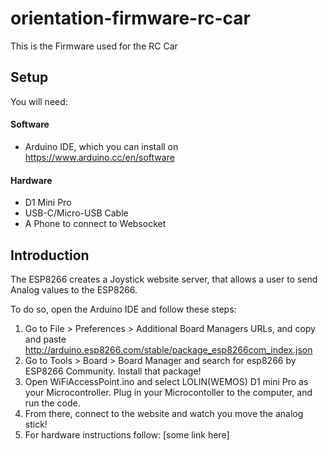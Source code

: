 # orientation-firmware-rc-car
This is the Firmware used for the RC Car

## Setup
You will need:
#### Software
- Arduino IDE, which you can install on https://www.arduino.cc/en/software 
#### Hardware
- D1 Mini Pro 
- USB-C/Micro-USB Cable
- A Phone to connect to Websocket

## Introduction
The ESP8266 creates a Joystick website server, that allows a user to send Analog values to the ESP8266.

To do so, open the Arduino IDE and follow these steps:
1. Go to File > Preferences > Additional Board Managers URLs, and copy and paste http://arduino.esp8266.com/stable/package_esp8266com_index.json
2. Go to Tools > Board > Board Manager and search for esp8266 by ESP8266 Community. Install that package!
3. Open WiFiAccessPoint.ino and select LOLIN(WEMOS) D1 mini Pro as your Microcontroller. Plug in your Microcontoller to the computer, and run the code. 
4. From there, connect to the website and watch you move the analog stick!
5. For hardware instructions follow: [some link here]

